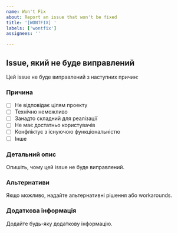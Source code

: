 ```yaml
---
name: Won't Fix
about: Report an issue that won't be fixed
title: '[WONTFIX] '
labels: ['wontfix']
assignees: ''

---
```


## Issue, який не буде виправлений

Цей issue не буде виправлений з наступних причин:

### Причина

- [ ] Не відповідає цілям проекту
- [ ] Технічно неможливо
- [ ] Занадто складний для реалізації
- [ ] Не має достатньо користувачів
- [ ] Конфліктує з існуючою функціональністю
- [ ] Інше

### Детальний опис

Опишіть, чому цей issue не буде виправлений.

### Альтернативи

Якщо можливо, надайте альтернативні рішення або workarounds.

### Додаткова інформація

Додайте будь-яку додаткову інформацію.
